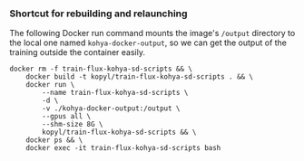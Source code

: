 ### Shortcut for rebuilding and relaunching

The following Docker run command mounts the image's `/output` directory to the local one named `kohya-docker-output`, so we can get the output of the training outside the container easily.

```
docker rm -f train-flux-kohya-sd-scripts && \
    docker build -t kopyl/train-flux-kohya-sd-scripts . && \
    docker run \
        --name train-flux-kohya-sd-scripts \
        -d \
        -v ./kohya-docker-output:/output \
        --gpus all \
        --shm-size 8G \
        kopyl/train-flux-kohya-sd-scripts && \
    docker ps && \
    docker exec -it train-flux-kohya-sd-scripts bash
```
